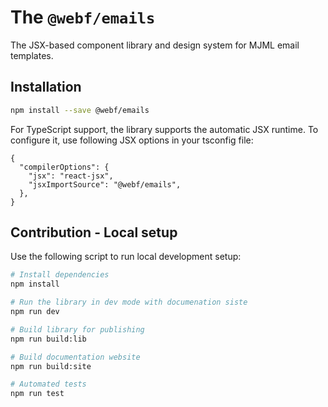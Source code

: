 # The `@webf/emails`

The JSX-based component library and design system for MJML email templates.

## Installation

```bash
npm install --save @webf/emails
```

For TypeScript support, the library supports the automatic JSX runtime. To configure it, use following JSX options in your tsconfig file:

```jsonc
{
  "compilerOptions": {
    "jsx": "react-jsx",
    "jsxImportSource": "@webf/emails",
  },
}
```

## Contribution - Local setup

Use the following script to run local development setup:

```bash
# Install dependencies
npm install

# Run the library in dev mode with documenation siste
npm run dev

# Build library for publishing
npm run build:lib

# Build documentation website
npm run build:site

# Automated tests
npm run test
```
